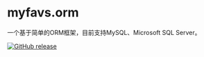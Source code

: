 # myfavs.orm
一个基于简单的ORM框架，目前支持MySQL、Microsoft SQL Server。

[![GitHub release](https://img.shields.io/github/forks/tanqimin/myfavs.framework?style=flat-square)](https://github.com/tanqimin/myfavs.framework)
